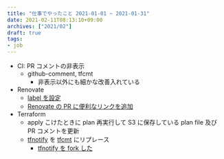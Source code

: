```yaml
---
title: "仕事でやったこと 2021-01-01 ~ 2021-01-31"
date: 2021-02-11T08:13:10+09:00
archives: ["2021/02"]
draft: true
tags:
- job
---
```


* CI: PR コメントの非表示
  * github-comment, tfcmt
    * 非表示以外にも細かな改善入れている
* Renovate
  * [label を設定](https://github.com/renovatebot/renovate/pull/8138)
  * [Renovate の PR に便利なリンクを追加](/renovate-add-compare/)
* Terraform
  * apply こけたときに plan 再実行して S3 に保存している plan file 及び PR コメントを更新
  * [tfnotify](https://github.com/mercari/tfnotify) を [tfcmt](https://github.com/suzuki-shunsuke/tfcmt) にリプレース
    * [tfnotify を fork した](/fork-tfnotify/)
